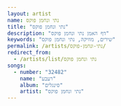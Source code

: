 ```yaml
---
layout: artist
name: נתי ונחמן פוקס
title: "נתי ונחמן פוקס"
description: "דף האמן נתי ונחמן פוקס"
keywords: "שירים, מוזיקה, נתי ונחמן פוקס"
permalink: /artists/נתי-ונחמן-פוקס/
redirect_from:
  - /artists/list/נתי ונחמן פוקס
songs:
  - number: "32482"
    name: "רעבע"
    album: "סינגלים"
    artist: "נתי ונחמן פוקס"
---
```

